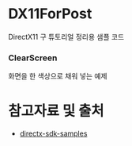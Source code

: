 # DX11ForPost

DirectX11 구 튜토리얼 정리용 샘플 코드

### ClearScreen

화면을 한 색상으로 채워 넣는 예제

# 참고자료 및 출처
- [directx-sdk-samples](https://github.com/walbourn/directx-sdk-samples)